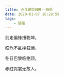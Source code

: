 ```yaml
---
title: 诗与联盟009--薇恩
date: 2020-01-07 16:29:59
tags:
    - 随笔
---
```

剑走偏锋扭乾坤，

临危不乱挽狂澜。
<!--more-->
冬日巴黎临绝顶，

赤红霓裳无故人。